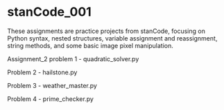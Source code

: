 # stanCode_001
These assignments are practice projects from stanCode, focusing on Python syntax, nested structures, variable assignment and reassignment, string methods, and some basic image pixel manipulation.

Assignment_2
  problem 1 - quadratic_solver.py
  
  Problem 2 - hailstone.py  
  
  Problem 3 - weather_master.py  
  
  Problem 4 - prime_checker.py
